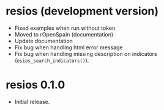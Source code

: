 # resios (development version)

* Fixed examples when run without token
* Moved to rOpenSpain (documentation)
* Update documentation
* Fix bug when handling html error message
* Fix bug when handling missing description on indicators (`esios_search_indicators()`).
  
# resios 0.1.0

* Initial release.
